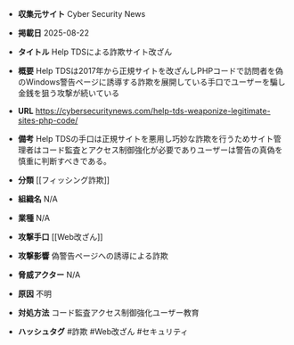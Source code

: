 - **収集元サイト**
Cyber Security News

- **掲載日**
2025-08-22

- **タイトル**
Help TDSによる詐欺サイト改ざん

- **概要**
Help TDSは2017年から正規サイトを改ざんしPHPコードで訪問者を偽のWindows警告ページに誘導する詐欺を展開している手口でユーザーを騙し金銭を狙う攻撃が続いている

- **URL**
https://cybersecuritynews.com/help-tds-weaponize-legitimate-sites-php-code/

- **備考**
Help TDSの手口は正規サイトを悪用し巧妙な詐欺を行うためサイト管理者はコード監査とアクセス制御強化が必要でありユーザーは警告の真偽を慎重に判断すべきである。

- **分類**
[[フィッシング詐欺]]

- **組織名**
N/A

- **業種**
N/A

- **攻撃手口**
[[Web改ざん]]

- **攻撃影響**
偽警告ページへの誘導による詐欺

- **脅威アクター**
N/A

- **原因**
不明

- **対処方法**
コード監査アクセス制御強化ユーザー教育

- **ハッシュタグ**
#詐欺 #Web改ざん #セキュリティ
